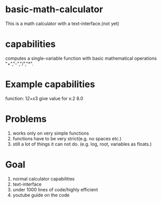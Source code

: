 # basic-math-calculator
This is a math calculator with a text-interface.(not yet)

# capabilities
computes a single-variable function with basic mathematical operations "+","-","/","*". 

# Example capabilities
function: 1*2+x*3
give value for x:2
8.0


# Problems
1. works only on very simple functions
2. functions have to be very strict(e.g. no spaces etc.)
3. still a lot of things it can not do. (e.g. log, root, variables as floats.) 

# Goal 
1. normal calculator capabilities
2. text-interface
3. under 1000 lines of code/highly efficient
4. youtube guide on the code

